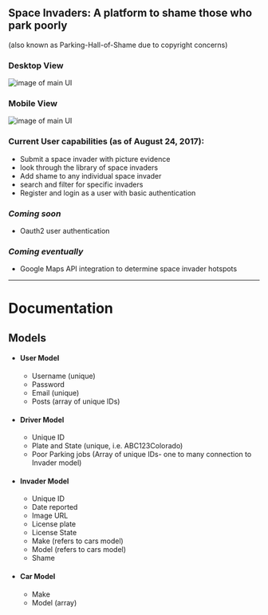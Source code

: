 ## Space Invaders: A platform to shame those who park poorly ##
(also known as Parking-Hall-of-Shame due to copyright concerns)

### Desktop View

![image of main UI](https://i.imgur.com/lVDEJHV.png)

### Mobile View
![image of main UI](https://i.imgur.com/0MkLkss.png)

### Current User capabilities (as of August 24, 2017):
 - Submit a space invader with picture evidence
 - look through the library of space invaders
 - Add shame to any individual space invader
 - search and filter for specific invaders
 - Register and login as a user with basic authentication

### *Coming soon* ###
- Oauth2 user authentication

### *Coming eventually* ###
- Google Maps API integration to determine space invader hotspots

---

# Documentation

## Models

- #### User Model
  -   Username (unique)
  -   Password
  -   Email (unique)
  -   Posts (array of unique IDs)


- #### Driver Model
  - Unique ID
  - Plate and State (unique, i.e. ABC123Colorado)
  - Poor Parking jobs (Array of unique IDs- one to many connection to Invader model)


- #### Invader Model
  - Unique ID
  - Date reported
  - Image URL
  - License plate
  - License State
  - Make (refers to cars model)
  - Model (refers to cars model)
  - Shame

- #### Car Model
  - Make
  - Model (array)
